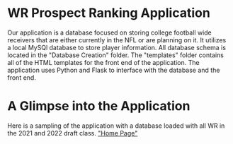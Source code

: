 # WR Prospect Ranking Application

Our application is a database focused on storing college football wide receivers that are either currently
in the NFL or are planning on it. It utilizes a local MySQl database to store player information. All database schema is located in
the "Database Creation" folder. The "templates" folder contains all of the HTML templates for the front end of the application.
The application uses Python and Flask to interface with the database and the front end.

# A Glimpse into the Application

Here is a sampling of the application with a database loaded with all WR in the 2021 and 2022 draft class.
["Home Page"](https://github.com/conwayn816/WR-Prospect-Ranking/blob/0bd4fe2c92096918717b018400468000221a1035/images/Screenshot%202023-05-08%20at%2011.34.12%20PM.png)

